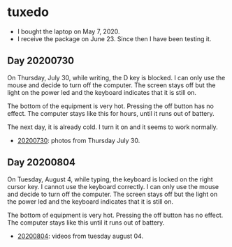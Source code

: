 # tuxedo

* I bought the laptop on May 7, 2020.
* I receive the package on June 23. Since then I have been testing it.

## Day 20200730

On Thursday, July 30, while writing, the D key is blocked.
I can only use the mouse and decide to turn off the computer.
The screen stays off but the light on the power led and the keyboard indicates that it is still on.

The bottom of the equipment is very hot.
Pressing the off button has no effect.
The computer stays like this for hours, until it runs out of battery.

The next day, it is already cold. I turn it on and it seems to work normally.

* [20200730](20200730): photos from Thursday July 30.

## Day 20200804

On Tuesday, August 4, while typing, the keyboard is locked on the right cursor key. I cannot use the keyboard correctly.
I can only use the mouse and decide to turn off the computer. The screen stays off but the light on the power led and the keyboard indicates that it is still on.

The bottom of equipment is very hot.
Pressing the off button has no effect.
The computer stays like this until it runs out of battery.

* [20200804](20200804): videos from tuesday august 04.

